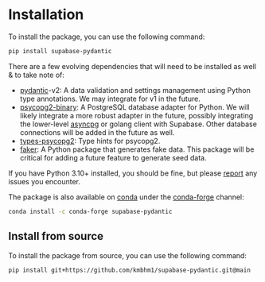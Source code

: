 # Installation

To install the package, you can use the following command:

```bash
pip install supabase-pydantic
```

There are a few evolving dependencies that will need to be installed as well & to take note of:

- [pydantic](https://pydantic-docs.helpmanual.io/)-v2: A data validation and settings management using Python type annotations. We may integrate for v1 in the future.
- [psycopg2-binary](https://pypi.org/project/psycopg2-binary/): A PostgreSQL database adapter for Python. We will likely integrate a more robust adapter in the future, possibly integrating the lower-level [asyncpg](https://pypi.org/project/asyncpg/) or golang client with Supabase. Other database connections will be added in the future as well.
- [types-psycopg2](https://pypi.org/project/types-psycopg2/): Type hints for psycopg2.
- [faker](https://pypi.org/project/Faker/): A Python package that generates fake data. This package will be critical for adding a future feature to generate seed data.

If you have Python 3.10+ installed, you should be fine, but please [report](https://github.com/kmbhm1/supabase-pydantic/issues/new/choose) any issues you encounter.

The package is also available on [conda](https://docs.conda.io/en/latest/) under the [conda-forge](https://conda-forge.org/) channel: 

```bash
conda install -c conda-forge supabase-pydantic
```

## Install from source

To install the package from source, you can use the following command:

```bash
pip install git+https://github.com/kmbhm1/supabase-pydantic.git@main
```
